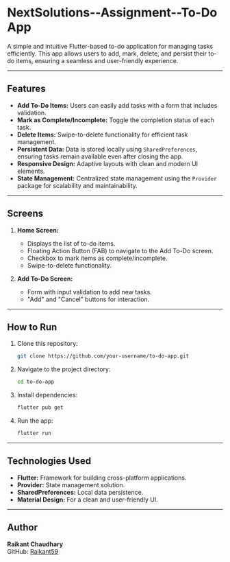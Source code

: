 # NextSolutions--Assignment--To-Do App

A simple and intuitive Flutter-based to-do application for managing tasks efficiently. This app allows users to add, mark, delete, and persist their to-do items, ensuring a seamless and user-friendly experience.

---

## Features

- **Add To-Do Items:** Users can easily add tasks with a form that includes validation.
- **Mark as Complete/Incomplete:** Toggle the completion status of each task.
- **Delete Items:** Swipe-to-delete functionality for efficient task management.
- **Persistent Data:** Data is stored locally using `SharedPreferences`, ensuring tasks remain available even after closing the app.
- **Responsive Design:** Adaptive layouts with clean and modern UI elements.
- **State Management:** Centralized state management using the `Provider` package for scalability and maintainability.

---

## Screens

1. **Home Screen:**
   - Displays the list of to-do items.
   - Floating Action Button (FAB) to navigate to the Add To-Do screen.
   - Checkbox to mark items as complete/incomplete.
   - Swipe-to-delete functionality.

2. **Add To-Do Screen:**
   - Form with input validation to add new tasks.
   - "Add" and "Cancel" buttons for interaction.

---

## How to Run

1. Clone this repository:
   ```bash
   git clone https://github.com/your-username/to-do-app.git
   ```
2. Navigate to the project directory:
   ```bash
   cd to-do-app
   ```
3. Install dependencies:
   ```bash
   flutter pub get
   ```
4. Run the app:
   ```bash
   flutter run
   ```

---

## Technologies Used
- **Flutter:** Framework for building cross-platform applications.
- **Provider:** State management solution.
- **SharedPreferences:** Local data persistence.
- **Material Design:** For a clean and user-friendly UI.
   
---

## Author

**Raikant Chaudhary**  
GitHub: [Raikant59](https://github.com/Raikant59)


